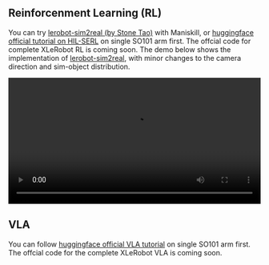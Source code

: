 ## Reinforcenment Learning (RL)

You can try [lerobot-sim2real (by Stone Tao)](https://github.com/StoneT2000/lerobot-sim2real) with Maniskill, or [huggingface official tutorial on HIL-SERL](https://huggingface.co/docs/lerobot/hilserl) on single SO101 arm first. The offcial code for complete XLeRobot RL is coming soon. The demo below shows the implementation of [lerobot-sim2real](https://github.com/StoneT2000/lerobot-sim2real), with minor changes to the camera direction and sim-object distribution. 


<video width="100%" controls>
  <source src="../_static/videos/Real_demos/sim2real_2.mp4" type="video/mp4">
  Your browser does not support the video tag.
</video>

## VLA

You can follow [huggingface official VLA tutorial](https://huggingface.co/docs/lerobot/smolvla) on single SO101 arm first.  The offcial code for the complete XLeRobot VLA is coming soon.